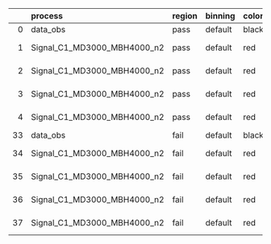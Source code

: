 |    | process                     | region   | binning   | color   | process_type   |   scale | variation   | source_filename                                                      | source_histname    | alias                       | title     |   combine_idx |     lnN |   shapes | syst_type   | direction   | variation_alias   |
|---:|:----------------------------|:---------|:----------|:--------|:---------------|--------:|:------------|:---------------------------------------------------------------------|:-------------------|:----------------------------|:----------|--------------:|--------:|---------:|:------------|:------------|:------------------|
|  0 | data_obs                    | pass     | default   | black   | DATA           |       1 | nominal     | ./histograms_for_2DAlphabet_v18//BH_Data.root                        | hpass              | Data                        | Data      |           nan | nan     |      nan | nan         | nan         | nan               |
|  1 | Signal_C1_MD3000_MBH4000_n2 | pass     | default   | red     | SIGNAL         |       1 | lumi        | ./histograms_for_2DAlphabet_v18//BH_Signal_C1_MD3000_MBH4000_n2.root | hpass              | Signal_C1_MD3000_MBH4000_n2 | BH signal |           nan |   1.016 |      nan | lnN         | nan         | nan               |
|  2 | Signal_C1_MD3000_MBH4000_n2 | pass     | default   | red     | SIGNAL         |       1 | SVM         | ./histograms_for_2DAlphabet_v18//BH_Signal_C1_MD3000_MBH4000_n2.root | hpass_SVMsyst_up   | Signal_C1_MD3000_MBH4000_n2 | BH signal |           nan | nan     |        1 | shapes      | Up          | SVMsyst           |
|  3 | Signal_C1_MD3000_MBH4000_n2 | pass     | default   | red     | SIGNAL         |       1 | SVM         | ./histograms_for_2DAlphabet_v18//BH_Signal_C1_MD3000_MBH4000_n2.root | hpass_SVMsyst_down | Signal_C1_MD3000_MBH4000_n2 | BH signal |           nan | nan     |        1 | shapes      | Down        | SVMsyst           |
|  4 | Signal_C1_MD3000_MBH4000_n2 | pass     | default   | red     | SIGNAL         |       1 | nominal     | ./histograms_for_2DAlphabet_v18//BH_Signal_C1_MD3000_MBH4000_n2.root | hpass              | Signal_C1_MD3000_MBH4000_n2 | BH signal |           nan | nan     |      nan | nan         | nan         | nan               |
| 33 | data_obs                    | fail     | default   | black   | DATA           |       1 | nominal     | ./histograms_for_2DAlphabet_v18//BH_Data.root                        | hfail              | Data                        | Data      |           nan | nan     |      nan | nan         | nan         | nan               |
| 34 | Signal_C1_MD3000_MBH4000_n2 | fail     | default   | red     | SIGNAL         |       1 | lumi        | ./histograms_for_2DAlphabet_v18//BH_Signal_C1_MD3000_MBH4000_n2.root | hfail              | Signal_C1_MD3000_MBH4000_n2 | BH signal |           nan |   1.016 |      nan | lnN         | nan         | nan               |
| 35 | Signal_C1_MD3000_MBH4000_n2 | fail     | default   | red     | SIGNAL         |       1 | SVM         | ./histograms_for_2DAlphabet_v18//BH_Signal_C1_MD3000_MBH4000_n2.root | hfail_SVMsyst_up   | Signal_C1_MD3000_MBH4000_n2 | BH signal |           nan | nan     |        1 | shapes      | Up          | SVMsyst           |
| 36 | Signal_C1_MD3000_MBH4000_n2 | fail     | default   | red     | SIGNAL         |       1 | SVM         | ./histograms_for_2DAlphabet_v18//BH_Signal_C1_MD3000_MBH4000_n2.root | hfail_SVMsyst_down | Signal_C1_MD3000_MBH4000_n2 | BH signal |           nan | nan     |        1 | shapes      | Down        | SVMsyst           |
| 37 | Signal_C1_MD3000_MBH4000_n2 | fail     | default   | red     | SIGNAL         |       1 | nominal     | ./histograms_for_2DAlphabet_v18//BH_Signal_C1_MD3000_MBH4000_n2.root | hfail              | Signal_C1_MD3000_MBH4000_n2 | BH signal |           nan | nan     |      nan | nan         | nan         | nan               |